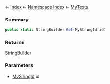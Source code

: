 ← [Index](Api-Index) ← [Namespace Index](Namespace-Index) ← [MyTexts](VRage.MyTexts)

### Summary

```csharp
public static StringBuilder Get(MyStringId id)
```

### Returns

[StringBuilder](https://docs.microsoft.com/en-us/dotnet/api/System.Text.StringBuilder?view=netframework-4.6)

### Parameters

* [MyStringId](VRage.Utils.MyStringId) id
